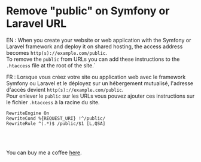# Remove "public" on Symfony or Laravel URL

EN : When you create your website or web application with the Symfony or Laravel framework and deploy it on shared hosting, the access address becomes `http(s)://example.com/public`.<br>
To remove the `public` from URLs you can add these instructions to the `.htaccess` file at the root of the site.`<br>

FR : Lorsque vous créez votre site ou application web avec le framework Symfony ou Laravel et le déployez sur un hébergement mutualisé, l'adresse d'accès devient `http(s)://example.com/public`.<br>
Pour enlever le `public` sur les URLs vous pouvez ajouter ces instructions sur le fichier `.htaccess` à la racine du site.<br>

```
RewriteEngine On
RewriteCond %{REQUEST_URI} !^/public/
RewriteRule ^(.*)$ /public/$1 [L,QSA]
```
<br>
<br>

You can buy me a coffee [here](https://www.buymeacoffee.com/rasolofonirina).
